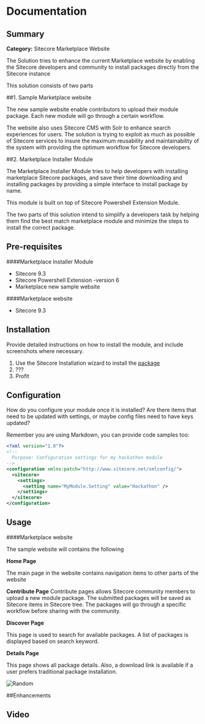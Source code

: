 # Documentation

## Summary

**Category:** Sitecore Marketplace Website

The Solution tries to enhance the current Marketplace website by enabling the Sitecore developers and community to install packages directly from the Sitecore instance 

This solution consists of two parts

##1. Sample Marketplace website

The new sample website enable contributors to upload their module package. Each new module will go through a certain workflow. 

The website also uses Sitecore CMS with Solr to enhance search experiences for users. The solution is trying to exploit as much as possible of Sitecore services to insure the maximum reusability and maintainability of the system with providing the optimum workflow for Sitecore developers.

##2. Marketplace Installer Module

The Marketplace Installer Module tries to help developers with installing marketplace Sitecore packages, and save their time downloading and installing packages by providing a simple interface to install package by name.

This module is built on top of Sitecore Powershell Extension Module.

The two parts of this solution intend to simplify a developers task by helping them find the best match marketplace module and minimize the steps to install the correct package.


## Pre-requisites

####Marketplace Installer Module
- Sitecore 9.3 
- Sitecore Powershell Extension -version 6
- Marketplace new sample website

####Marketplace website
- Sitecore 9.3

## Installation

Provide detailed instructions on how to install the module, and include screenshots where necessary.

1. Use the Sitecore Installation wizard to install the [package](#link-to-package)
2. ???
3. Profit

## Configuration

How do you configure your module once it is installed? Are there items that need to be updated with settings, or maybe config files need to have keys updated?

Remember you are using Markdown, you can provide code samples too:

```xml
<?xml version="1.0"?>
<!--
  Purpose: Configuration settings for my hackathon module
-->
<configuration xmlns:patch="http://www.sitecore.net/xmlconfig/">
  <sitecore>
    <settings>
      <setting name="MyModule.Setting" value="Hackathon" />
    </settings>
  </sitecore>
</configuration>
```

## Usage

####Marketplace website

The sample website will contains the following

**Home Page**

The main page in the website contains navigation items to other parts of the website

**Contribute Page**
Contribute pages allows Sitecore community members to upload a new module package. The submitted packages will be saved as Sitecore items in Sitecore tree. The packages will go through a specific workflow before sharing with the community.


**Discover Page**

This page is used to search for available packages.
A list of packages is displayed based on search keyword.


**Details Page**

This page shows all package details. Also, a download link is available if a user prefers traditional package installation. 


![Random](https://placeimg.com/480/240/any "Random")

##Enhancements

## Video

